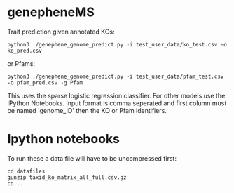 # genepheneMS

Trait prediction given annotated KOs:
```
python3 ./genephene_genome_predict.py -i test_user_data/ko_test.csv -o ko_pred.csv 
```

or Pfams:
```
python3 ./genephene_genome_predict.py -i test_user_data/pfam_test.csv -o pfam_pred.csv -g Pfam
```

This uses the sparse logistic regression classifier. For other models use the IPython Notebooks.
Input format is comma seperated and first column must be named 'genome_ID' then the KO or Pfam identifiers.

# Ipython notebooks

To run these a data file will have to be uncompressed first:

```
cd datafiles
gunzip taxid_ko_matrix_all_full.csv.gz
cd ..
```  
